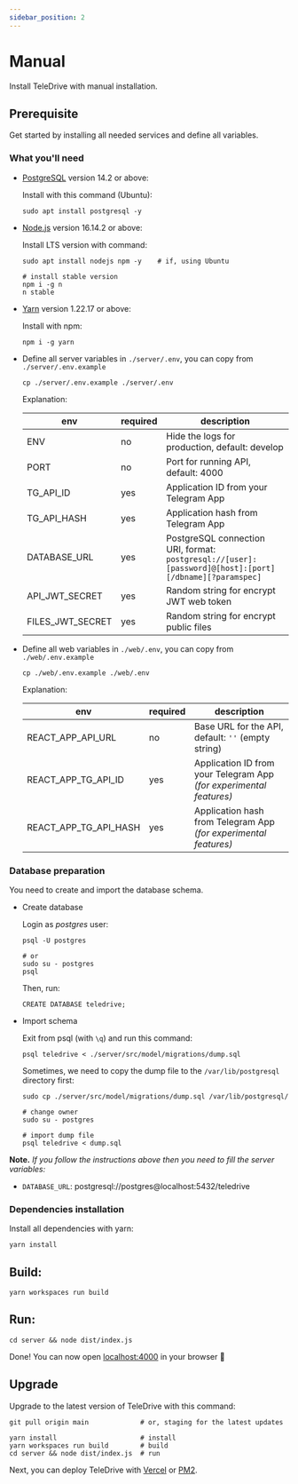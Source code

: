 ```yaml
---
sidebar_position: 2
---
```


# Manual

Install TeleDrive with manual installation.

## Prerequisite

Get started by installing all needed services and define all variables.

### What you'll need

- [PostgreSQL](https://www.postgresql.org/) version 14.2 or above:

  Install with this command (Ubuntu):

  ```shell
  sudo apt install postgresql -y
  ```

- [Node.js](https://nodejs.org/en/download/) version 16.14.2 or above:

  Install LTS version with command:

  ```shell
  sudo apt install nodejs npm -y    # if, using Ubuntu

  # install stable version
  npm i -g n
  n stable
  ```

- [Yarn](https://yarnpkg.com/getting-started/install) version 1.22.17 or above:

  Install with npm:

  ```shell
  npm i -g yarn
  ```

- Define all server variables in `./server/.env`, you can copy from `./server/.env.example`

  ```shell
  cp ./server/.env.example ./server/.env
  ```

  Explanation:

  | env                    | required | description                                           |
  | ---------------------- | -------- | ----------------------------------------------------- |
  | ENV                    | no       | Hide the logs for production, default: develop        |
  | PORT                   | no       | Port for running API, default: 4000                   |
  | TG_API_ID              | yes      | Application ID from your Telegram App                 |
  | TG_API_HASH            | yes      | Application hash from Telegram App                    |
  | DATABASE_URL           | yes      | PostgreSQL connection URI, format: `postgresql://[user]:[password]@[host]:[port][/dbname][?paramspec]` |
  | API_JWT_SECRET         | yes      | Random string for encrypt JWT web token               |
  | FILES_JWT_SECRET       | yes      | Random string for encrypt public files                |

- Define all web variables in `./web/.env`, you can copy from `./web/.env.example`

  ```shell
  cp ./web/.env.example ./web/.env
  ```

   Explanation:

  | env                   | required | description                                                       |
  | --------------------- | -------- | ----------------------------------------------------------------- |
  | REACT_APP_API_URL     | no       | Base URL for the API, default: `''` (empty string)                |
  | REACT_APP_TG_API_ID   | yes      | Application ID from your Telegram App *(for experimental features)* |
  | REACT_APP_TG_API_HASH | yes      | Application hash from Telegram App  *(for experimental features)*   |

### Database preparation

You need to create and import the database schema.

- Create database

  Login as *postgres* user:

  ```shell
  psql -U postgres

  # or
  sudo su - postgres
  psql
  ```

  Then, run:

  ```shell
  CREATE DATABASE teledrive;
  ```

- Import schema

  Exit from psql (with `\q`) and run this command:

  ```shell
  psql teledrive < ./server/src/model/migrations/dump.sql
  ```

  Sometimes, we need to copy the dump file to the `/var/lib/postgresql` directory first:

  ```shell
  sudo cp ./server/src/model/migrations/dump.sql /var/lib/postgresql/

  # change owner
  sudo su - postgres

  # import dump file
  psql teledrive < dump.sql
  ```

**Note.** *If you follow the instructions above then you need to fill the server variables:*
- `DATABASE_URL`: postgresql://postgres@localhost:5432/teledrive

### Dependencies installation

Install all dependencies with yarn:

```shell
yarn install
```

## Build:

```shell
yarn workspaces run build
```

## Run:

```shell
cd server && node dist/index.js
```

Done! You can now open [localhost:4000](http://localhost:4000) in your browser 🎊

## Upgrade

Upgrade to the latest version of TeleDrive with this command:

```shell
git pull origin main             # or, staging for the latest updates

yarn install                     # install
yarn workspaces run build        # build
cd server && node dist/index.js  # run
```

Next, you can deploy TeleDrive with [Vercel](/docs/deployment/vercel) or [PM2](/docs/deployment/pm2).